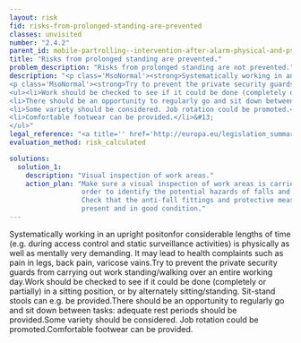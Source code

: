 ```yaml
---
layout: risk
fid: risks-from-prolonged-standing-are-prevented
classes: unvisited
number: "2.4.2"
parent_id: mobile-partrolling--intervention-after-alarm-physical-and-psychosocial-workload
title: "Risks from prolonged standing are prevented."
problem_description: "Risks from prolonged standing are not prevented."
description: "<p class='MsoNormal'><strong>Systematically working in an upright positon</strong> for considerable lengths of time (e.g. during access control and static surveillance activities) is physically as well as mentally very demanding. It may lead to health complaints such as pain in legs, back pain, varicose vains.</p>&#13;
<p class='MsoNormal'><strong>Try to prevent the private security guards from carrying out work standing/walking over an entire working day. </strong></p>&#13;
<ul><li>Work should be checked to see if it could be done (completely or partially) in a sitting position, or by alternately sitting/standing. Sit-stand stools can e.g. be provided.</li>&#13;
<li>There should be an opportunity to regularly go and sit down between tasks: adequate rest periods should be provided.</li>&#13;
<li>Some variety should be considered. Job rotation could be promoted.</li>&#13;
<li>Comfortable footwear can be provided.</li>&#13;
</ul>"
legal_reference: "<a title='' href='http://europa.eu/legislation_summaries/employment_and_social_policy/health_hygiene_safety_at_work/c11113_en.htm' rel='nofollow' target='_blank'>89/391/CEE Implementing measures to improve the health and safety of workers (framework directive).</a>"
evaluation_method: risk_calculated

solutions:
  solution_1:
    description: "Visual inspection of work areas."
    action_plan: "Make sure a visual inspection of work areas is carried out in
                  order to identify the potential hazards of falls and slips.
                  Check that the anti-fall fittings and protective measures are
                  present and in good condition."
---
```

Systematically working in an upright positonfor considerable lengths of time
(e.g. during access control and static surveillance activities) is physically
as well as mentally very demanding. It may lead to health complaints such as
pain in legs, back pain, varicose vains.Try to prevent the private security
guards from carrying out work standing/walking over an entire working day.Work
should be checked to see if it could be done (completely or partially) in a
sitting position, or by alternately sitting/standing. Sit-stand stools can
e.g. be provided.There should be an opportunity to regularly go and sit down
between tasks: adequate rest periods should be provided.Some variety should be
considered. Job rotation could be promoted.Comfortable footwear can be
provided.


